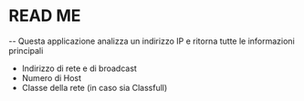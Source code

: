 # READ ME

-- Questa applicazione analizza un indirizzo IP e ritorna tutte le informazioni principali
* Indirizzo di rete e di broadcast
* Numero di Host
* Classe della rete (in caso sia Classfull)